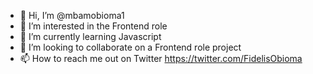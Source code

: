 - 👋 Hi, I’m @mbamobioma1
- 👀 I’m interested in the Frontend role
- 🌱 I’m currently learning Javascript
- 💞️ I’m looking to collaborate on a Frontend role project
- 📫 How to reach me out on Twitter https://twitter.com/FidelisObioma

<!---
mbamobioma1/mbamobioma1 is a ✨ special ✨ repository because its `README.md` (this file) appears on your GitHub profile.
You can click the Preview link to take a look at your changes.
--->
